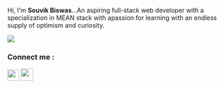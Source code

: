 <!-- ### Hi there 👋

**souvikbiswas2022/souvikbiswas2022** is a ✨ _special_ ✨ repository because its `README.md` (this file) appears on your GitHub profile.

Here are some ideas to get you started:

- 🔭 I’m currently working on ...
- 🌱 I’m currently learning ...Full-Stack Web Development
- 👯 I’m looking to collaborate on ...
- 🤔 I’m looking for help with ...
- 💬 Ask me about ...
- 📫 How to reach me: ...
- 😄 Pronouns: ...
- ⚡ Fun fact: ... -->

 Hi, I'm <b>Souvik Biswas</b>...An aspiring full-stack web developer with a specialization in MEAN stack with apassion for learning with an 
endless supply of optimism and curiosity.


<img src="https://github-readme-stats.vercel.app/api?username=souvikbiswas2022&&show_icons=true&title_color=ffffff&icon_color=bb2acf&text_color=daf7dc&bg_color=151515"/>

### Connect me :
[<img width="26px" target="_blank" src="https://cdn-icons-png.flaticon.com/512/3536/3536569.png"/>][linkedin]
    [<img  width="28px"  src="https://cdn-icons-png.flaticon.com/512/522/522510.png"/>][portfolio]

[portfolio]:https://souvikbiswas2022.github.io/
[linkedin]:https://www.linkedin.com/in/souvik-biswas-74328a178/
